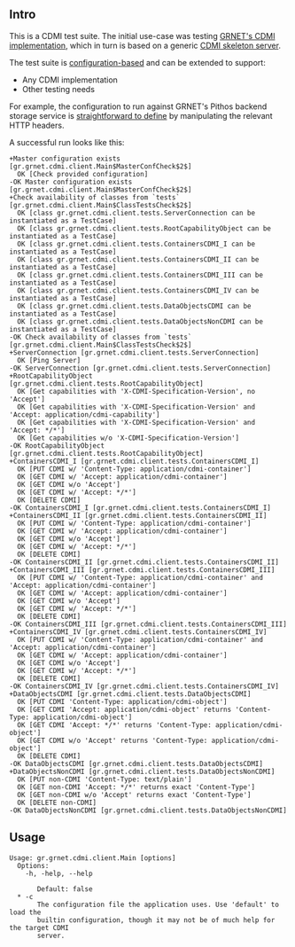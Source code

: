 ## Intro

This is a CDMI test suite. The initial use-case was testing [GRNET's CDMI implementation](https://github.com/grnet/snf-cdmi),
which in turn is based on a generic [CDMI skeleton server](https://github.com/grnet/cdmi-spec).

The test suite is [configuration-based](https://github.com/grnet/cdmi-testsuite/blob/master/src/main/resources/reference.conf)
and can be extended to support:

* Any CDMI implementation
* Other testing needs

For example, the configuration to run against GRNET's Pithos backend storage service is
[straightforward to define](https://github.com/grnet/cdmi-testsuite/blob/master/src/main/resources/pithosj-reference.conf) by manipulating the relevant HTTP headers.

A successful run looks like this:

```
+Master configuration exists [gr.grnet.cdmi.client.Main$MasterConfCheck$2$]
  OK [Check provided configuration]
-OK Master configuration exists [gr.grnet.cdmi.client.Main$MasterConfCheck$2$]
+Check availability of classes from `tests` [gr.grnet.cdmi.client.Main$ClassTestsCheck$2$]
  OK [class gr.grnet.cdmi.client.tests.ServerConnection can be instantiated as a TestCase]
  OK [class gr.grnet.cdmi.client.tests.RootCapabilityObject can be instantiated as a TestCase]
  OK [class gr.grnet.cdmi.client.tests.ContainersCDMI_I can be instantiated as a TestCase]
  OK [class gr.grnet.cdmi.client.tests.ContainersCDMI_II can be instantiated as a TestCase]
  OK [class gr.grnet.cdmi.client.tests.ContainersCDMI_III can be instantiated as a TestCase]
  OK [class gr.grnet.cdmi.client.tests.ContainersCDMI_IV can be instantiated as a TestCase]
  OK [class gr.grnet.cdmi.client.tests.DataObjectsCDMI can be instantiated as a TestCase]
  OK [class gr.grnet.cdmi.client.tests.DataObjectsNonCDMI can be instantiated as a TestCase]
-OK Check availability of classes from `tests` [gr.grnet.cdmi.client.Main$ClassTestsCheck$2$]
+ServerConnection [gr.grnet.cdmi.client.tests.ServerConnection]
  OK [Ping Server]
-OK ServerConnection [gr.grnet.cdmi.client.tests.ServerConnection]
+RootCapabilityObject [gr.grnet.cdmi.client.tests.RootCapabilityObject]
  OK [Get capabilities with 'X-CDMI-Specification-Version', no 'Accept']
  OK [Get capabilities with 'X-CDMI-Specification-Version' and 'Accept: application/cdmi-capability']
  OK [Get capabilities with 'X-CDMI-Specification-Version' and 'Accept: */*']
  OK [Get capabilities w/o 'X-CDMI-Specification-Version']
-OK RootCapabilityObject [gr.grnet.cdmi.client.tests.RootCapabilityObject]
+ContainersCDMI_I [gr.grnet.cdmi.client.tests.ContainersCDMI_I]
  OK [PUT CDMI w/ 'Content-Type: application/cdmi-container']
  OK [GET CDMI w/ 'Accept: application/cdmi-container']
  OK [GET CDMI w/o 'Accept']
  OK [GET CDMI w/ 'Accept: */*']
  OK [DELETE CDMI]
-OK ContainersCDMI_I [gr.grnet.cdmi.client.tests.ContainersCDMI_I]
+ContainersCDMI_II [gr.grnet.cdmi.client.tests.ContainersCDMI_II]
  OK [PUT CDMI w/ 'Content-Type: application/cdmi-container']
  OK [GET CDMI w/ 'Accept: application/cdmi-container']
  OK [GET CDMI w/o 'Accept']
  OK [GET CDMI w/ 'Accept: */*']
  OK [DELETE CDMI]
-OK ContainersCDMI_II [gr.grnet.cdmi.client.tests.ContainersCDMI_II]
+ContainersCDMI_III [gr.grnet.cdmi.client.tests.ContainersCDMI_III]
  OK [PUT CDMI w/ 'Content-Type: application/cdmi-container' and 'Accept: application/cdmi-container']
  OK [GET CDMI w/ 'Accept: application/cdmi-container']
  OK [GET CDMI w/o 'Accept']
  OK [GET CDMI w/ 'Accept: */*']
  OK [DELETE CDMI]
-OK ContainersCDMI_III [gr.grnet.cdmi.client.tests.ContainersCDMI_III]
+ContainersCDMI_IV [gr.grnet.cdmi.client.tests.ContainersCDMI_IV]
  OK [PUT CDMI w/ 'Content-Type: application/cdmi-container' and 'Accept: application/cdmi-container']
  OK [GET CDMI w/ 'Accept: application/cdmi-container']
  OK [GET CDMI w/o 'Accept']
  OK [GET CDMI w/ 'Accept: */*']
  OK [DELETE CDMI]
-OK ContainersCDMI_IV [gr.grnet.cdmi.client.tests.ContainersCDMI_IV]
+DataObjectsCDMI [gr.grnet.cdmi.client.tests.DataObjectsCDMI]
  OK [PUT CDMI 'Content-Type: application/cdmi-object']
  OK [GET CDMI 'Accept: application/cdmi-object' returns 'Content-Type: application/cdmi-object']
  OK [GET CDMI 'Accept: */*' returns 'Content-Type: application/cdmi-object']
  OK [GET CDMI w/o 'Accept' returns 'Content-Type: application/cdmi-object']
  OK [DELETE CDMI]
-OK DataObjectsCDMI [gr.grnet.cdmi.client.tests.DataObjectsCDMI]
+DataObjectsNonCDMI [gr.grnet.cdmi.client.tests.DataObjectsNonCDMI]
  OK [PUT non-CDMI 'Content-Type: text/plain']
  OK [GET non-CDMI 'Accept: */*' returns exact 'Content-Type']
  OK [GET non-CDMI w/o 'Accept' returns exact 'Content-Type']
  OK [DELETE non-CDMI]
-OK DataObjectsNonCDMI [gr.grnet.cdmi.client.tests.DataObjectsNonCDMI]
```

## Usage

```
Usage: gr.grnet.cdmi.client.Main [options]
  Options:
    -h, -help, --help

       Default: false
  * -c
       The configuration file the application uses. Use 'default' to load the
       builtin configuration, though it may not be of much help for the target CDMI
       server.
```
